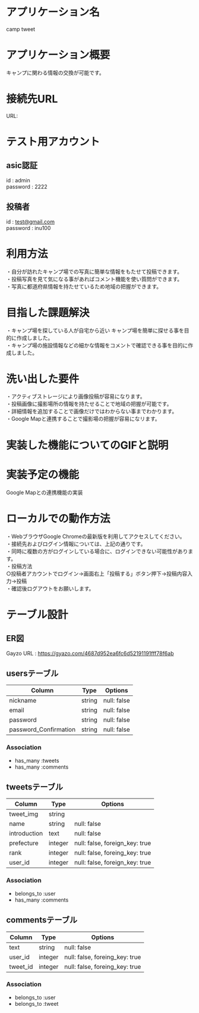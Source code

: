 # アプリケーション名
camp tweet

# アプリケーション概要
キャンプに関わる情報の交換が可能です。

# 接続先URL
URL:

# テスト用アカウント
## asic認証
id : admin  
password : 2222
## 投稿者
id : test@gmail.com  
password : inu100

# 利用方法
・自分が訪れたキャンプ場での写真に簡単な情報をもたせて投稿できます。  
・投稿写真を見て気になる事があればコメント機能を使い質問ができます。  
・写真に都道府県情報を持たせているため地域の把握ができます。

# 目指した課題解決
・キャンプ場を探している人が自宅から近い キャンプ場を簡単に探せる事を目的に作成しました。  
・キャンプ場の施設情報などの細かな情報をコメントで確認できる事を目的に作成しました。

# 洗い出した要件
・アクティブストレージにより画像投稿が容易になります。  
・投稿画像に撮影場所の情報を持たせることで地域の把握が可能です。  
・詳細情報を追加することで画像だけではわからない事までわかります。  
・Google Mapと連携することで撮影場の把握が容易になリます。

# 実装した機能についてのGIFと説明

# 実装予定の機能
Google Mapとの連携機能の実装

# ローカルでの動作方法
・WebブラウザGoogle Chromeの最新版を利用してアクセスしてください。  
・接続先およびログイン情報については、上記の通りです。  
・同時に複数の方がログインしている場合に、ログインできない可能性があります。  
・投稿方法  
○投稿者アカウントでログイン→画面右上「投稿する」ボタン押下→投稿内容入力→投稿  
・確認後ログアウトをお願いします。

# テーブル設計
## ER図
Gayzo URL : https://gyazo.com/4687d952ea6fc6d52191191fff78f6ab
## usersテーブル
| Column                | Type    | Options     |
| --------------------- | ------- | ----------- |
| nickname              | string  | null: false |
| email                 | string  | null: false |
| password              | string  | null: false |
| password_Confirmation | string  | null: false |

### Association
- has_many :tweets
- has_many :comments


## tweetsテーブル
| Column                | Type       | Options                        |
| --------------------- | ---------- | ------------------------------ |
| tweet_img             | string     |                                |
| name                  | string     | null: false                    |
| introduction          | text       | null: false                    |
| prefecture            | integer    | null: false, foreign_key: true |
| rank                  | integer    | null: false, foreing_key: true |
| user_id               | integer    | null: false, foreign_key: true |

### Association
- belongs_to :user
- has_many :comments

## commentsテーブル
| Column                | Type    | Options                        |
| --------------------- | ------- | ------------------------------ |
| text                  | string  | null: false                    |
| user_id               | integer | null: false, foreing_key: true |
| tweet_id              | integer | null: false, foreing_key: true |

### Association
- belongs_to :user
- belongs_to :tweet
